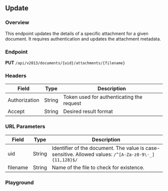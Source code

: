 ## Update

### Overview

This endpoint updates the details of a specific attachment for a given document. It requires authentication and updates the attachment metadata.

### Endpoint

**PUT** `/api/v2013/documents/{uid}/attachments/{filename}`

### Headers

| Field       | Type   | Description                              |
|-------------|--------|------------------------------------------|
| Authorization | String | Token used for authenticating the request |
| Accept       | String | Desired result format                    |


### URL Parameters

| Field     | Type   | Description                                                                                      |
| --------- | ------ | ------------------------------------------------------------------------------------------------ |
| uid       | String | Identifier of the document. The value is case-sensitive. Allowed values: `/^[A-Za-z0-9\-_]{11,128}$/` |
| filename  | String | Name of the file to check for existence.                                                         |

### Playground

<SwaggerUI :swaggerSpecs="swaggerUpdateSpecs" />